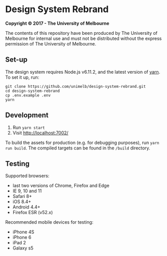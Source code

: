 # Design System Rebrand

**Copyright &copy; 2017 - The University of Melbourne**

The contents of this repository have been produced by The University of Melbourne for internal use and must not be distributed without the express permission of The University of Melbourne.


## Set-up

The design system requires Node.js v6.11.2, and the latest version of [yarn](https://yarnpkg.com/en/). To set it up, run:

```
git clone https://github.com/unimelb/design-system-rebrand.git
cd design-system-rebrand
cp .env.example .env
yarn
```


## Development

1. Run `yarn start`
2. Visit [http://localhost:7002/](http://localhost:7002/)

To build the assets for production (e.g. for debugging purposes), run `yarn run build`. The compiled targets can be found in the `/build` directory.


## Testing

Supported browsers:
- last two versions of Chrome, Firefox and Edge
- IE 9, 10 and 11
- Safari 8+
- iOS 8.4+
- Android 4.4+
- Firefox ESR (v52.x)

Recommended mobile devices for testing:
- iPhone 4S
- iPhone 6
- iPad 2
- Galaxy s5
